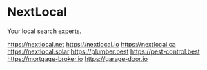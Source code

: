 # NextLocal
Your local search experts.

https://nextlocal.net https://nextlocal.io https://nextlocal.ca
https://nextlocal.solar https://plumber.best https://pest-control.best
https://mortgage-broker.io https://garage-door.io
